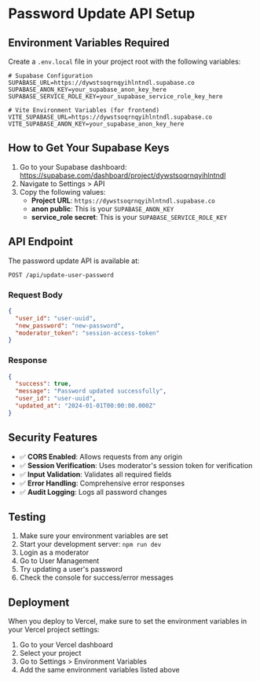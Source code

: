 # Password Update API Setup

## Environment Variables Required

Create a `.env.local` file in your project root with the following variables:

```env
# Supabase Configuration
SUPABASE_URL=https://dywstsoqrnqyihlntndl.supabase.co
SUPABASE_ANON_KEY=your_supabase_anon_key_here
SUPABASE_SERVICE_ROLE_KEY=your_supabase_service_role_key_here

# Vite Environment Variables (for frontend)
VITE_SUPABASE_URL=https://dywstsoqrnqyihlntndl.supabase.co
VITE_SUPABASE_ANON_KEY=your_supabase_anon_key_here
```

## How to Get Your Supabase Keys

1. Go to your Supabase dashboard: https://supabase.com/dashboard/project/dywstsoqrnqyihlntndl
2. Navigate to Settings > API
3. Copy the following values:
   - **Project URL**: `https://dywstsoqrnqyihlntndl.supabase.co`
   - **anon public**: This is your `SUPABASE_ANON_KEY`
   - **service_role secret**: This is your `SUPABASE_SERVICE_ROLE_KEY`

## API Endpoint

The password update API is available at:
```
POST /api/update-user-password
```

### Request Body
```json
{
  "user_id": "user-uuid",
  "new_password": "new-password",
  "moderator_token": "session-access-token"
}
```

### Response
```json
{
  "success": true,
  "message": "Password updated successfully",
  "user_id": "user-uuid",
  "updated_at": "2024-01-01T00:00:00.000Z"
}
```

## Security Features

- ✅ **CORS Enabled**: Allows requests from any origin
- ✅ **Session Verification**: Uses moderator's session token for verification
- ✅ **Input Validation**: Validates all required fields
- ✅ **Error Handling**: Comprehensive error responses
- ✅ **Audit Logging**: Logs all password changes

## Testing

1. Make sure your environment variables are set
2. Start your development server: `npm run dev`
3. Login as a moderator
4. Go to User Management
5. Try updating a user's password
6. Check the console for success/error messages

## Deployment

When you deploy to Vercel, make sure to set the environment variables in your Vercel project settings:

1. Go to your Vercel dashboard
2. Select your project
3. Go to Settings > Environment Variables
4. Add the same environment variables listed above
